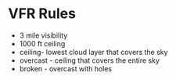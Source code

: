 # VFR Rules

- 3 mile visibility 
- 1000 ft ceiling
- ceiling- lowest cloud layer that covers the sky
- overcast - ceiling that covers the entire sky
- broken - overcast with holes